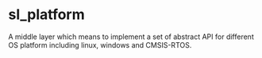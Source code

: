 # sl_platform
A middle layer which means to implement a set of abstract API for different OS platform including linux, windows and CMSIS-RTOS.
